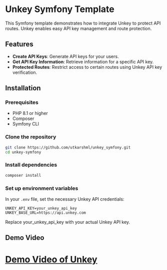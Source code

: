 # Unkey Symfony Template

This Symfony template demonstrates how to integrate Unkey to protect API routes. Unkey enables easy API key management and route protection.

## Features
- **Create API Keys**: Generate API keys for your users.
- **Get API Key Information**: Retrieve information for a specific API key.
- **Protected Routes**: Restrict access to certain routes using Unkey API key verification.

## Installation

### Prerequisites
- PHP 8.1 or higher
- Composer
- Symfony CLI

### Clone the repository

```bash
git clone https://github.com/utkarshml/unkey_symfony.git
cd unkey-symfony
```

### Install dependencies

```bash
composer install
```

### **Set up environment variables**

In your `.env` file, set the necessary Unkey API credentials:



```env
UNKEY_API_KEY=your_unkey_api_key
UNKEY_BASE_URL=https://api.unkey.com
```
Replace your_unkey_api_key with your actual Unkey API key.

## **Demo Video**

# [Demo Video of Unkey](https://www.youtube.com/watch?v=o91e3JlRwss&feature=youtu.be)
